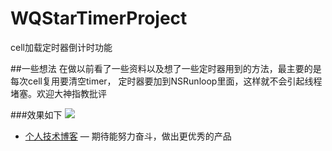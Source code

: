 # WQStarTimerProject
cell加载定时器倒计时功能

##一些想法
在做以前看了一些资料以及想了一些定时器用到的方法，最主要的是每次cell复用要清空timer，
定时器要加到NSRunloop里面，这样就不会引起线程堵塞。欢迎大神指教批评


###效果如下
![](https://github.com/wintonTalks/WQStarTimerProject/raw/master/images/timer.gif)  

* [个人技术博客](http://blog.csdn.net/WintonTalks) — 期待能努力奋斗，做出更优秀的产品
